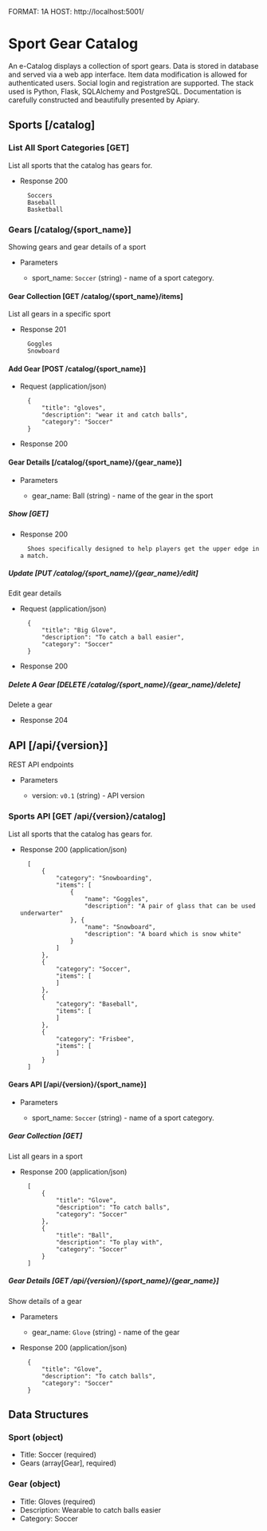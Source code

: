 FORMAT: 1A
HOST: http://localhost:5001/

# Sport Gear Catalog

An e-Catalog displays a collection of sport gears. Data is stored in database and served via a web app interface. Item data modification is allowed for authenticated users. Social login and registration are supported. The stack used is Python, Flask, SQLAlchemy and PostgreSQL. Documentation is carefully constructed and beautifully presented by Apiary.

## Sports [/catalog]

### List All Sport Categories [GET]
List all sports that the catalog has gears for.

+ Response 200

        Soccers
        Baseball
        Basketball

### Gears [/catalog/{sport_name}]
Showing gears and gear details of a sport

+ Parameters

    + sport_name: `Soccer` (string) - name of a sport category.

#### Gear Collection [GET /catalog/{sport_name}/items]
List all gears in a specific sport

+ Response 201

        Goggles
        Snowboard

#### Add Gear [POST /catalog/{sport_name}]

+ Request (application/json)

        {
            "title": "gloves",
            "description": "wear it and catch balls",
            "category": "Soccer"
        }

+ Response 200

#### Gear Details [/catalog/{sport_name}/{gear_name}]

+ Parameters

    + gear_name: Ball (string) - name of the gear in the sport

##### Show [GET]
+ Response 200

        Shoes specifically designed to help players get the upper edge in a match.

##### Update [PUT /catalog/{sport_name}/{gear_name}/edit]
Edit gear details

+ Request (application/json)

        {
            "title": "Big Glove",
            "description": "To catch a ball easier",
            "category": "Soccer"
        }

+ Response 200

##### Delete A Gear [DELETE /catalog/{sport_name}/{gear_name}/delete]
Delete a gear

+ Response 204

## API [/api/{version}]
REST API endpoints

+ Parameters

    + version: `v0.1` (string) - API version

### Sports API [GET /api/{version}/catalog]
List all sports that the catalog has gears for.

+ Response 200 (application/json)

        [
            {
                "category": "Snowboarding",
                "items": [
                    {
                        "name": "Goggles",
                        "description": "A pair of glass that can be used underwarter"
                    }, {
                        "name": "Snowboard",
                        "description": "A board which is snow white"
                    }
                ]
            },
            {
                "category": "Soccer",
                "items": [
                ]
            },
            {
                "category": "Baseball",
                "items": [
                ]
            },
            {
                "category": "Frisbee",
                "items": [
                ]
            }
        ]

#### Gears API [/api/{version}/{sport_name}]

+ Parameters

    + sport_name: `Soccer` (string) - name of a sport category.

##### Gear Collection [GET]
List all gears in a sport

+ Response 200 (application/json)

        [
            {
                "title": "Glove",
                "description": "To catch balls",
                "category": "Soccer"
            },
            {
                "title": "Ball",
                "description": "To play with",
                "category": "Soccer"
            }
        ]

##### Gear Details [GET /api/{version}/{sport_name}/{gear_name}]
Show details of a gear

+ Parameters

    + gear_name: `Glove` (string) - name of the gear

+ Response 200 (application/json)

        {
            "title": "Glove",
            "description": "To catch balls",
            "category": "Soccer"
        }

## Data Structures

### Sport (object)
+ Title: Soccer (required)
+ Gears (array[Gear], required)

### Gear (object)
+ Title: Gloves (required)
+ Description: Wearable to catch balls easier
+ Category: Soccer